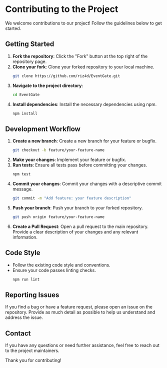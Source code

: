 # Contributing to the Project

We welcome contributions to our project! Follow the guidelines below to get started.

## Getting Started

1. **Fork the repository**: Click the "Fork" button at the top right of the repository page.
2. **Clone your fork**: Clone your forked repository to your local machine.
    ```sh
    git clone https://github.com/riz4d/EventGate.git
    ```
3. **Navigate to the project directory**:
    ```sh
    cd EventGate
    ```
4. **Install dependencies**: Install the necessary dependencies using npm.
    ```sh
    npm install
    ```

## Development Workflow

1. **Create a new branch**: Create a new branch for your feature or bugfix.
    ```sh
    git checkout -b feature/your-feature-name
    ```
2. **Make your changes**: Implement your feature or bugfix.
3. **Run tests**: Ensure all tests pass before committing your changes.
    ```sh
    npm test
    ```
4. **Commit your changes**: Commit your changes with a descriptive commit message.
    ```sh
    git commit -m "Add feature: your feature description"
    ```
5. **Push your branch**: Push your branch to your forked repository.
    ```sh
    git push origin feature/your-feature-name
    ```
6. **Create a Pull Request**: Open a pull request to the main repository. Provide a clear description of your changes and any relevant information.

## Code Style

- Follow the existing code style and conventions.
- Ensure your code passes linting checks.
    ```sh
    npm run lint
    ```

## Reporting Issues

If you find a bug or have a feature request, please open an issue on the repository. Provide as much detail as possible to help us understand and address the issue.

## Contact

If you have any questions or need further assistance, feel free to reach out to the project maintainers.

Thank you for contributing!